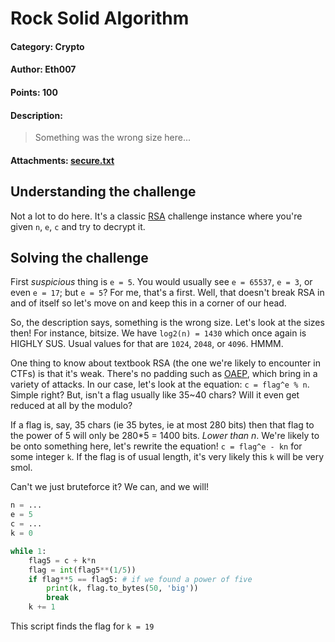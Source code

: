 # Rock Solid Algorithm
#### **Category:** Crypto
#### **Author:** Eth007
#### **Points:** 100
#### **Description:**
> Something was the wrong size here...
#### **Attachments:** [secure.txt](./secure.txt)

## Understanding the challenge

Not a lot to do here. It's a classic [RSA](https://en.wikipedia.org/wiki/RSA_(cryptosystem)) challenge instance where you're given `n`, `e`, `c` and try to decrypt it.

## Solving the challenge

First *suspicious* thing is `e = 5`. You would usually see `e = 65537`, `e = 3`, or even `e = 17`; but `e = 5`? For me, that's a first. Well, that doesn't break RSA in and of itself so let's move on and keep this in a corner of our head.

So, the description says, something is the wrong size. Let's look at the sizes then!
For instance, bitsize. We have `log2(n) = 1430` which once again is HIGHLY SUS. Usual values for that are `1024`, `2048`, or `4096`. HMMM.

One thing to know about textbook RSA (the one we're likely to encounter in CTFs) is that it's weak. There's no padding such as [OAEP](https://en.wikipedia.org/wiki/Optimal_asymmetric_encryption_padding), which bring in a variety of attacks. In our case, let's look at the equation:
`c = flag^e % n`.
Simple right? But, isn't a flag usually like 35~40 chars? Will it even get reduced at all by the modulo?

If a flag is, say, 35 chars (ie 35 bytes, ie at most 280 bits) then that flag to the power of 5 will only be 280\*5 = 1400 bits. *Lower than n*. We're likely to be onto something here, let's rewrite the equation!
`c = flag^e - kn` for some integer `k`. If the flag is of usual length, it's very likely this `k` will be very smol.

Can't we just bruteforce it? We can, and we will!
```py
n = ...
e = 5
c = ...
k = 0

while 1:
    flag5 = c + k*n
    flag = int(flag5**(1/5))
    if flag**5 == flag5: # if we found a power of five
        print(k, flag.to_bytes(50, 'big'))
        break
    k += 1
```
This script finds the flag for `k = 19`